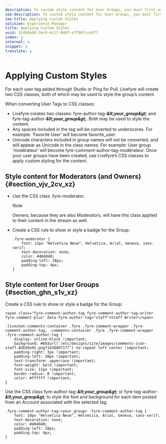 ```yaml
---
description: To custom style content for User Groups, you must first add a User Tag to the account, then style the content using CSS.
seo-description: To custom style content for User Groups, you must first add a User Tag to the account, then style the content using CSS.
seo-title: Applying Custom Styles
solution: Experience Manager
title: Applying Custom Styles
uuid: 52494add-34c9-4c17-8ddf-e7f96fcce977
index: y
internal: n
snippet: y
translate: y
---
```


# Applying Custom Styles

For each user tag added through Studio or Ping for Pull, Livefyre will create two CSS classes, both of which may be used to style the group’s content.

When converting User Tags to CSS classes:

* Livefyre creates two classes: fyre-author-tag-***&amp;lt;your_group&amp;gt;*** and fyre-tag-author-***&amp;lt;your_group&amp;gt;***. Both may be used to style the content.
* Any spaces included in the tag will be converted to underscores. For example: ‘Favorite User’ will become favorite_user.
* Unicode characters included in group names will not be converted, and will appear as Unicode in the class names. For example: User group ‘modérateur’ will become fyre-comment-author-tag-modérateur.
Once your user groups have been created, use Livefyre’s CSS classes to apply custom styling for the content.

## Style content for Moderators (and Owners) {#section_vjv_2cv_xz}


* Use the CSS class .fyre-moderator.

  >[!NOTE]
  >
  >Owners, because they are also Moderators, will have this class applied to their content in the stream as well.

* Create a CSS rule to show or style a badge for the Group:

  ```
  .fyre-moderator { 
      font: 13px "Helvetica Neue", Helvetica, Arial, Geneva, sans-serif; 
      text-decoration: none; 
      color: #404040; 
      padding-left: 28px; 
      padding-top: 4px; 
  }
  ```


## Style content for User Groups {#section_ghn_s1v_xz}

Create a CSS rule to show or style a badge for the Group:


```
<span class="fyre-comment-author-tag fyre-comment-author-tag-writer fyre-comment-plus" data-fyre-author-tag="staff">Staff Writer</span>
```


```
.livechat-comments-container .fyre .fyre-comment-wrapper .fyre-comment-author-tag, .comments-container .fyre .fyre-comment-wrapper .fyre-comment-author-tag { 
    display: inline-block !important; 
    background: #603url('/etc/designs/site/images/comments-icon-staff.8db5be91.png?1438807177') no-repeat left center !important; 
    padding-right: 3px !important; 
    padding-left: 20px !important; 
    text-transform: uppercase !important; 
    font-weight: bold !important; 
    font-size: 11px !important; 
    border-radius: 0 !important; 
    color: #ffffff !important; 
}
```
Use the CSS class fyre-author-tag-***&amp;lt;your_group&amp;gt;*** or fyre-tag-author-***&amp;lt;your_group&amp;gt;*** to style the font and background for each item posted from an Account associated with the selected tag.

```
.fyre-comment-author-tag-<your_group> .fyre-comment-author-tag { 
    font: 10px "Helvetica Neue", Helvetica, Arial, Geneva, sans-serif; 
    text-decoration: none; 
    color: #404040; 
    padding-left: 28px; 
    padding-top: 4px; 
}
```
